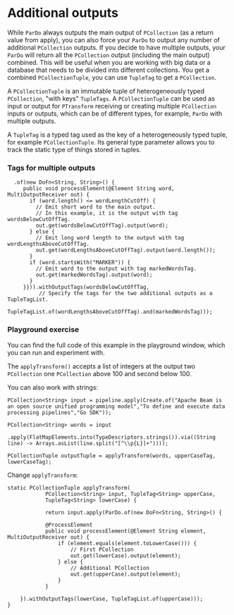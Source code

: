 <!--
Licensed under the Apache License, Version 2.0 (the "License");
you may not use this file except in compliance with the License.
You may obtain a copy of the License at
http://www.apache.org/licenses/LICENSE-2.0
Unless required by applicable law or agreed to in writing, software
distributed under the License is distributed on an "AS IS" BASIS,
WITHOUT WARRANTIES OR CONDITIONS OF ANY KIND, either express or implied.
See the License for the specific language governing permissions and
limitations under the License.
-->
# Additional outputs

While `ParDo` always outputs the main output of `PCollection` (as a return value from apply), you can also force your `ParDo` to output any number of additional `PCollection` outputs. If you decide to have multiple outputs, your `ParDo` will return all the `PCollection` output (including the main output) combined. This will be useful when you are working with big data or a database that needs to be divided into different collections. You get a combined `PCollectionTuple`, you can use `TupleTag` to get a `PCollection`.

A `PCollectionTuple` is an immutable tuple of heterogeneously typed `PCollection`, "with keys" `TupleTags`. A `PCollectionTuple` can be used as input or output for `PTransform` receiving or creating multiple `PCollection` inputs or outputs, which can be of different types, for example, `ParDo` with multiple outputs.

A `TupleTag` is a typed tag used as the key of a heterogeneously typed tuple, for example `PCollectionTuple`. Its general type parameter allows you to track the static type of things stored in tuples.

### Tags for multiple outputs

```
  .of(new DoFn<String, String>() {
     public void processElement(@Element String word, MultiOutputReceiver out) {
       if (word.length() <= wordLengthCutOff) {
         // Emit short word to the main output.
         // In this example, it is the output with tag wordsBelowCutOffTag.
         out.get(wordsBelowCutOffTag).output(word);
       } else {
         // Emit long word length to the output with tag wordLengthsAboveCutOffTag.
         out.get(wordLengthsAboveCutOffTag).output(word.length());
       }
       if (word.startsWith("MARKER")) {
         // Emit word to the output with tag markedWordsTag.
         out.get(markedWordsTag).output(word);
       }
     }})).withOutputTags(wordsBelowCutOffTag,
          // Specify the tags for the two additional outputs as a TupleTagList.
                          TupleTagList.of(wordLengthsAboveCutOffTag).and(markedWordsTag)));
```

### Playground exercise

You can find the full code of this example in the playground window, which you can run and experiment with.

The `applyTransform()` accepts a list of integers at the output two `PCollection` one `PCollection` above 100 and second below 100.

You can also work with strings:

```
PCollection<String> input = pipeline.apply(Create.of("Apache Beam is an open source unified programming model","To define and execute data processing pipelines","Go SDK"));

PCollection<String> words = input
                .apply(FlatMapElements.into(TypeDescriptors.strings()).via((String line) -> Arrays.asList(line.split("[^\\p{L}]+"))));

PCollectionTuple outputTuple = applyTransform(words, upperCaseTag, lowerCaseTag);
```

Change `applyTransform`:
```
static PCollectionTuple applyTransform(
            PCollection<String> input, TupleTag<String> upperCase,
            TupleTag<String> lowerCase) {

            return input.apply(ParDo.of(new DoFn<String, String>() {

            @ProcessElement
            public void processElement(@Element String element, MultiOutputReceiver out) {
                if (element.equals(element.toLowerCase())) {
                    // First PCollection
                    out.get(lowerCase).output(element);
                } else {
                    // Additional PCollection
                    out.get(upperCase).output(element);
                }
            }

    }).withOutputTags(lowerCase, TupleTagList.of(upperCase)));
}
```